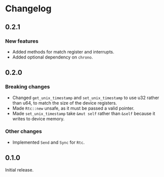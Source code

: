 # Changelog

## 0.2.1

### New features

- Added methods for match register and interrupts.
- Added optional dependency on `chrono`.

## 0.2.0

### Breaking changes

- Changed `get_unix_timestamp` and `set_unix_timestamp` to use u32 rather than u64, to match the
  size of the device registers.
- Made `Rtc::new` unsafe, as it must be passed a valid pointer.
- Made `set_unix_timestamp` take `&mut self` rather than `&self` because it writes to device memory.

### Other changes

- Implemented `Send` and `Sync` for `Rtc`.

## 0.1.0

Initial release.
